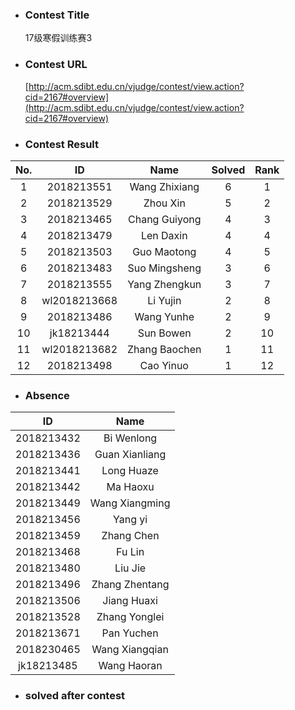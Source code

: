 * ### Contest Title
    17级寒假训练赛3
* ### Contest URL
    [http://acm.sdibt.edu.cn/vjudge/contest/view.action?cid=2167#overview](http://acm.sdibt.edu.cn/vjudge/contest/view.action?cid=2167#overview)
* ### Contest Result
| No.| ID| Name| Solved| Rank | 
| :-: | :-: | :-: | :-: | :-: |
| 1 | 2018213551 | Wang Zhixiang | 6 | 1 |
| 2 | 2018213529 | Zhou Xin | 5 | 2 |
| 3 | 2018213465 | Chang Guiyong | 4 | 3 |
| 4 | 2018213479 | Len Daxin | 4 | 4 |
| 5 | 2018213503 | Guo Maotong | 4 | 5 |
| 6 | 2018213483 | Suo Mingsheng | 3 | 6 |
| 7 | 2018213555 | Yang Zhengkun | 3 | 7 |
| 8 | wl2018213668 | Li Yujin | 2 | 8 |
| 9 | 2018213486 | Wang Yunhe | 2 | 9 |
| 10 | jk18213444 | Sun Bowen | 2 | 10 |
| 11 | wl2018213682 | Zhang Baochen | 1 | 11 |
| 12 | 2018213498 | Cao Yinuo | 1 | 12 |
* ### Absence

| ID | Name |
| :-: | :-: |
| 2018213432 | Bi Wenlong |
| 2018213436 | Guan Xianliang |
| 2018213441 | Long Huaze |
| 2018213442 | Ma Haoxu |
| 2018213449 | Wang Xiangming |
| 2018213456 | Yang yi |
| 2018213459 | Zhang Chen |
| 2018213468 | Fu Lin |
| 2018213480 | Liu Jie |
| 2018213496 | Zhang Zhentang |
| 2018213506 | Jiang Huaxi |
| 2018213528 | Zhang Yonglei |
| 2018213671 | Pan Yuchen |
| 2018230465 | Wang Xiangqian |
| jk18213485 | Wang Haoran |


* ### solved after contest
